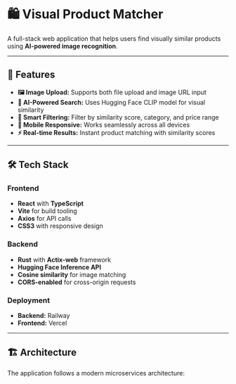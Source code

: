 # 🛍️ Visual Product Matcher

A full-stack web application that helps users find visually similar products using **AI-powered image recognition**.

---

## 🚀 Features

- **🖼️ Image Upload:** Supports both file upload and image URL input  
- **🤖 AI-Powered Search:** Uses Hugging Face CLIP model for visual similarity  
- **🎯 Smart Filtering:** Filter by similarity score, category, and price range  
- **📱 Mobile Responsive:** Works seamlessly across all devices  
- **⚡ Real-time Results:** Instant product matching with similarity scores  

---

## 🛠️ Tech Stack

### Frontend
- **React** with **TypeScript**  
- **Vite** for build tooling  
- **Axios** for API calls  
- **CSS3** with responsive design  

### Backend
- **Rust** with **Actix-web** framework  
- **Hugging Face Inference API**  
- **Cosine similarity** for image matching  
- **CORS-enabled** for cross-origin requests  

### Deployment
- **Backend:** Railway  
- **Frontend:** Vercel  

---

## 🏗️ Architecture

The application follows a modern microservices architecture:

